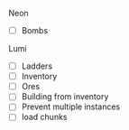 Neon
 - [ ] Bombs

Lumi
 - [ ] Ladders
 - [ ] Inventory
 - [ ] Ores
 - [ ] Building from inventory
 - [ ] Prevent multiple instances
 - [ ] load chunks